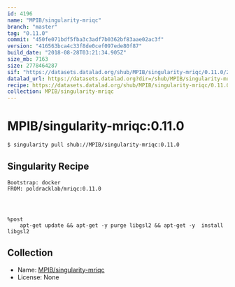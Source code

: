```yaml
---
id: 4196
name: "MPIB/singularity-mriqc"
branch: "master"
tag: "0.11.0"
commit: "450fe071bdf5fba3c3adf7b0362bf83aae02ac3f"
version: "416563bca4c33f8de0cef097ede80f87"
build_date: "2018-08-28T03:21:34.905Z"
size_mb: 7163
size: 2778464287
sif: "https://datasets.datalad.org/shub/MPIB/singularity-mriqc/0.11.0/2018-08-28-450fe071-416563bc/416563bca4c33f8de0cef097ede80f87.simg"
datalad_url: https://datasets.datalad.org?dir=/shub/MPIB/singularity-mriqc/0.11.0/2018-08-28-450fe071-416563bc/
recipe: https://datasets.datalad.org/shub/MPIB/singularity-mriqc/0.11.0/2018-08-28-450fe071-416563bc/Singularity
collection: MPIB/singularity-mriqc
---
```


# MPIB/singularity-mriqc:0.11.0

```bash
$ singularity pull shub://MPIB/singularity-mriqc:0.11.0
```

## Singularity Recipe

```singularity
Bootstrap: docker
FROM: poldracklab/mriqc:0.11.0




%post
    apt-get update && apt-get -y purge libgsl2 && apt-get -y  install libgsl2
```

## Collection

 - Name: [MPIB/singularity-mriqc](https://github.com/MPIB/singularity-mriqc)
 - License: None

